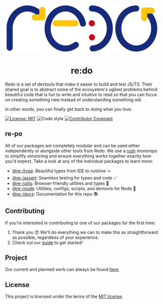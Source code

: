 ![logo.svg](/pkgs/docs/static/img/logo.svg)

<h1 align="center">re:do</h1>

Redo is a set of devtools that make it easier to build and test JS/TS. Their shared goal is to abstract some of the ecosystem's ugliest problems behind beautiful code that is fun to write and intuitive to read so that you can focus on creating something new instead of understanding something old.

In other words, you can finally get back to doing what you love.

[![License: MIT](https://img.shields.io/badge/License-MIT-yellow.svg)](https://opensource.org/licenses/MIT)
![Code style](https://img.shields.io/badge/code_style-prettier-ff69b4.svg)
[![Contributor Covenant](https://img.shields.io/badge/Contributor%20Covenant-v2.0%20adopted-ff69b4.svg)](code-of-conduct.md)


## re-po

All of our packages are completely modular and can be used either independently or alongside other tools from Redo. We use a [rush](https://rushjs.io) monorepo to simplify versioning and ensure everything works together exactly how you'd expect. Take a look at any of the individual packages to learn more:

-   [@re-/type](pkgs/type): Beautiful types from IDE to runtime 🪢
-   [@re-/assert](pkgs/assert): Seamless testing for types and code ✅
-   [@re-/utils](pkgs/utils): Browser-friendly utiltiies and types 🧰
-   [@re-/node](pkgs/node): Utilities, configs, scripts, and devtools for Node 🔨
-   [@re-/docs](pkgs/docs): Documentation for this repo 📚

## Contributing

If you're interested in contributing to one of our packages for the first time:

1. Thank you 😍 We'll do everything we can to make this as straightforward as possible, regardless of your experience.
2. Check out our [guide](/CONTRIBUTING.md) to get started!

## Project

Our current and planned work can always be found [here](https://github.com/re-do/re-po/projects/1).

## License

This project is licensed under the terms of the
[MIT license](/LICENSE).

